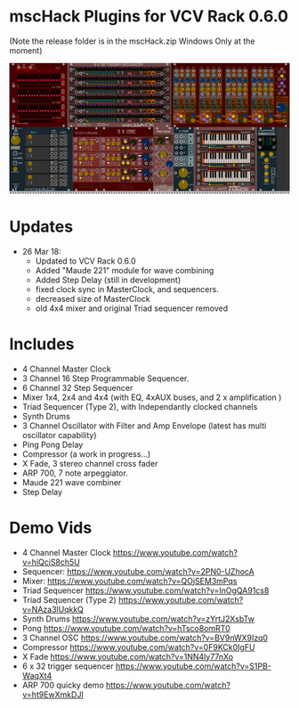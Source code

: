 # mscHack Plugins for VCV Rack 0.6.0

(Note the release folder is in the mscHack.zip Windows Only at the moment)

![screenshot](modules.PNG)

# Updates
- 26 Mar 18:
	- Updated to VCV Rack 0.6.0
	- Added "Maude 221" module for wave combining
	- Added Step Delay (still in development)
	- fixed clock sync in MasterClock, and sequencers.
	- decreased size of MasterClock
	- old 4x4 mixer and original Triad sequencer removed

# Includes
- 4 Channel Master Clock
- 3 Channel 16 Step Programmable Sequencer.
- 6 Channel 32 Step Sequencer
- Mixer 1x4, 2x4 and 4x4 (with EQ, 4xAUX buses, and 2 x amplification )
- Triad Sequencer (Type 2), with Independantly clocked channels
- Synth Drums
- 3 Channel Oscillator with Filter and Amp Envelope (latest has multi oscillator capability)
- Ping Pong Delay
- Compressor (a work in progress...)
- X Fade, 3 stereo channel cross fader
- ARP 700, 7 note arpeggiator.
- Maude 221 wave combiner
- Step Delay

# Demo Vids
- 4 Channel Master Clock https://www.youtube.com/watch?v=hiQciS8ch5U
- Sequencer: https://www.youtube.com/watch?v=2PN0-UZhocA
- Mixer: https://www.youtube.com/watch?v=QOjSEM3mPqs
- Triad Sequencer https://www.youtube.com/watch?v=InOgQA91cs8
- Triad Sequencer (Type 2) https://www.youtube.com/watch?v=NAza3lUqkkQ 
- Synth Drums https://www.youtube.com/watch?v=zYrtJ2XsbTw
- Pong https://www.youtube.com/watch?v=hTsco8omRT0
- 3 Channel OSC https://www.youtube.com/watch?v=BV9nWX9Izq0
- Compressor https://www.youtube.com/watch?v=0F9KCk0IgFU
- X Fade https://www.youtube.com/watch?v=1NN4ly77nXo
- 6 x 32 trigger sequencer https://www.youtube.com/watch?v=S1PB-WaqXt4
- ARP 700 quicky demo https://www.youtube.com/watch?v=ht9EwXmkDJI
